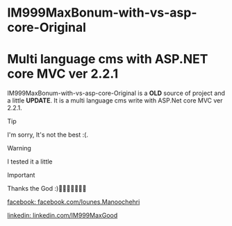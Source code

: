 # IM999MaxBonum-with-vs-asp-core-Original

# Multi language cms with ASP.NET core MVC ver 2.2.1

IM999MaxBonum-with-vs-asp-core-Original is a **OLD** source of project and a little **UPDATE**. It is a multi language cms write with ASP.Net core MVC ver 2.2.1.

> [!TIP]
> I'm sorry, It's not the best :(.

>[!WARNING]
>I tested it a little

> [!IMPORTANT]  
> Thanks the God :)💐😀🌸🌺🌹🌼🌷

[facebook: facebook.com/Iounes.Manoochehri](https://facebook.com/Iounes.Manoochehri)

[linkedin: linkedin.com/IM999MaxGood](https://ir.linkedin.com/in/im999maxgood)
